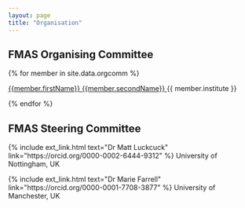 ```yaml
---
layout: page
title: "Organisation"
---
```


<h2 class="w3-container">FMAS Organising Committee</h2>

{% for member in site.data.orgcomm  %}  

  <div class="w3-container w3-cell  w3-half w3-mobile">
    <p> <a href="{{ member.orcid }}" rel="external">{{member.firstName}} {{member.secondName}} <span class="fas fa-external-link-alt"></span></a> {{ member.institute }}
    </p>
  </div>
{% endfor  %}

<h2 class="w3-container">FMAS Steering Committee</h2>

  <div class="w3-container w3-cell  w3-half w3-mobile">
    <p>{% include ext_link.html text="Dr Matt Luckcuck" link="https://orcid.org/0000-0002-6444-9312" %} University of Nottingham, UK
    </p>
  </div>
  <div class="w3-container w3-cell  w3-half w3-mobile">
    <p>{% include ext_link.html text="Dr Marie Farrell" link="https://orcid.org/0000-0001-7708-3877" %} University of Manchester, UK</p>
  </div>  


  



